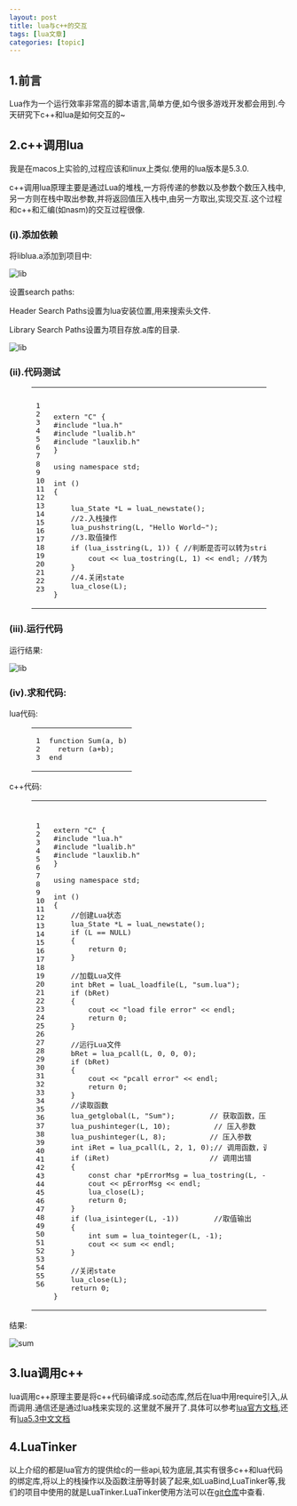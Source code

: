 ```yaml
---
layout: post
title: lua与c++的交互 
tags: [lua文章]
categories: [topic]
---
```

<h2 id="1-前言"><a href="#1-前言" class="headerlink" title="1.前言"></a>1.前言</h2><p>Lua作为一个运行效率非常高的脚本语言,简单方便,如今很多游戏开发都会用到.今天研究下c++和lua是如何交互的~</p>

<h2 id="2-c-调用lua"><a href="#2-c-调用lua" class="headerlink" title="2.c++调用lua"></a>2.c++调用lua</h2><p>我是在macos上实验的,过程应该和linux上类似.使用的lua版本是5.3.0.</p>
<p>c++调用lua原理主要是通过Lua的堆栈,一方将传递的参数以及参数个数压入栈中,另一方则在栈中取出参数,并将返回值压入栈中,由另一方取出,实现交互.这个过程和c++和汇编(如nasm)的交互过程很像.</p>
<h3 id="i-添加依赖"><a href="#i-添加依赖" class="headerlink" title="(i).添加依赖"></a>(i).添加依赖</h3><p>将liblua.a添加到项目中:</p>
<p><img src="https://Nirvana1997.github.io//2018/08/22/lua与c-的交互/lib.png" alt="lib"/></p>
<p>设置search paths:</p>
<p>Header Search Paths设置为lua安装位置,用来搜索头文件.</p>
<p>Library Search Paths设置为项目存放.a库的目录.</p>
<p><img src="https://Nirvana1997.github.io//2018/08/22/lua与c-的交互/path.png" alt="lib"/></p>
<h3 id="ii-代码测试"><a href="#ii-代码测试" class="headerlink" title="(ii).代码测试"></a>(ii).代码测试</h3><figure class="highlight c++"><table><tbody><tr><td class="gutter"><pre><span class="line">1</span><br/><span class="line">2</span><br/><span class="line">3</span><br/><span class="line">4</span><br/><span class="line">5</span><br/><span class="line">6</span><br/><span class="line">7</span><br/><span class="line">8</span><br/><span class="line">9</span><br/><span class="line">10</span><br/><span class="line">11</span><br/><span class="line">12</span><br/><span class="line">13</span><br/><span class="line">14</span><br/><span class="line">15</span><br/><span class="line">16</span><br/><span class="line">17</span><br/><span class="line">18</span><br/><span class="line">19</span><br/><span class="line">20</span><br/><span class="line">21</span><br/><span class="line">22</span><br/><span class="line">23</span><br/></pre></td><td class="code"><pre><span class="line"></span><br/><span class="line"></span><br/><span class="line"><span class="keyword">extern</span> <span class="string">&#34;C&#34;</span> {</span><br/><span class="line"><span class="meta">#<span class="meta-keyword">include</span> <span class="meta-string">&#34;lua.h&#34;</span></span></span><br/><span class="line"><span class="meta">#<span class="meta-keyword">include</span> <span class="meta-string">&#34;lualib.h&#34;</span></span></span><br/><span class="line"><span class="meta">#<span class="meta-keyword">include</span> <span class="meta-string">&#34;lauxlib.h&#34;</span></span></span><br/><span class="line">}</span><br/><span class="line"></span><br/><span class="line"><span class="keyword">using</span> <span class="keyword">namespace</span> <span class="built_in">std</span>;</span><br/><span class="line"></span><br/><span class="line"><span class="function"><span class="keyword">int</span> <span class="params">()</span></span></span><br/><span class="line"><span class="function"></span>{</span><br/><span class="line">    </span><br/><span class="line">    lua_State *L = luaL_newstate();</span><br/><span class="line">    <span class="comment">//2.入栈操作</span></span><br/><span class="line">    lua_pushstring(L, <span class="string">&#34;Hello World~&#34;</span>);</span><br/><span class="line">    <span class="comment">//3.取值操作</span></span><br/><span class="line">    <span class="keyword">if</span> (lua_isstring(L, <span class="number">1</span>)) { <span class="comment">//判断是否可以转为string</span></span><br/><span class="line">        <span class="built_in">cout</span> &lt;&lt; lua_tostring(L, <span class="number">1</span>) &lt;&lt; <span class="built_in">endl</span>; <span class="comment">//转为string并返回</span></span><br/><span class="line">    }</span><br/><span class="line">    <span class="comment">//4.关闭state</span></span><br/><span class="line">    lua_close(L);</span><br/><span class="line">}</span><br/></pre></td></tr></tbody></table></figure>
<h3 id="iii-运行代码"><a href="#iii-运行代码" class="headerlink" title="(iii).运行代码"></a>(iii).运行代码</h3><p>运行结果:</p>
<p><img src="https://Nirvana1997.github.io//2018/08/22/lua与c-的交互/run.png" alt="lib"/></p>
<h3 id="iv-求和代码"><a href="#iv-求和代码" class="headerlink" title="(iv).求和代码:"></a>(iv).求和代码:</h3><p>lua代码:</p>
<figure class="highlight lua"><table><tbody><tr><td class="gutter"><pre><span class="line">1</span><br/><span class="line">2</span><br/><span class="line">3</span><br/></pre></td><td class="code"><pre><span class="line"><span class="function"><span class="keyword">function</span> <span class="title">Sum</span><span class="params">(a, b)</span></span></span><br/><span class="line">  <span class="keyword">return</span> (a+b);</span><br/><span class="line"><span class="keyword">end</span></span><br/></pre></td></tr></tbody></table></figure>
<p>c++代码:</p>
<figure class="highlight c++"><table><tbody><tr><td class="gutter"><pre><span class="line">1</span><br/><span class="line">2</span><br/><span class="line">3</span><br/><span class="line">4</span><br/><span class="line">5</span><br/><span class="line">6</span><br/><span class="line">7</span><br/><span class="line">8</span><br/><span class="line">9</span><br/><span class="line">10</span><br/><span class="line">11</span><br/><span class="line">12</span><br/><span class="line">13</span><br/><span class="line">14</span><br/><span class="line">15</span><br/><span class="line">16</span><br/><span class="line">17</span><br/><span class="line">18</span><br/><span class="line">19</span><br/><span class="line">20</span><br/><span class="line">21</span><br/><span class="line">22</span><br/><span class="line">23</span><br/><span class="line">24</span><br/><span class="line">25</span><br/><span class="line">26</span><br/><span class="line">27</span><br/><span class="line">28</span><br/><span class="line">29</span><br/><span class="line">30</span><br/><span class="line">31</span><br/><span class="line">32</span><br/><span class="line">33</span><br/><span class="line">34</span><br/><span class="line">35</span><br/><span class="line">36</span><br/><span class="line">37</span><br/><span class="line">38</span><br/><span class="line">39</span><br/><span class="line">40</span><br/><span class="line">41</span><br/><span class="line">42</span><br/><span class="line">43</span><br/><span class="line">44</span><br/><span class="line">45</span><br/><span class="line">46</span><br/><span class="line">47</span><br/><span class="line">48</span><br/><span class="line">49</span><br/><span class="line">50</span><br/><span class="line">51</span><br/><span class="line">52</span><br/><span class="line">53</span><br/><span class="line">54</span><br/><span class="line">55</span><br/><span class="line">56</span><br/></pre></td><td class="code"><pre><span class="line"></span><br/><span class="line"></span><br/><span class="line"><span class="keyword">extern</span> <span class="string">&#34;C&#34;</span> {</span><br/><span class="line"><span class="meta">#<span class="meta-keyword">include</span> <span class="meta-string">&#34;lua.h&#34;</span></span></span><br/><span class="line"><span class="meta">#<span class="meta-keyword">include</span> <span class="meta-string">&#34;lualib.h&#34;</span></span></span><br/><span class="line"><span class="meta">#<span class="meta-keyword">include</span> <span class="meta-string">&#34;lauxlib.h&#34;</span></span></span><br/><span class="line">}</span><br/><span class="line"></span><br/><span class="line"><span class="keyword">using</span> <span class="keyword">namespace</span> <span class="built_in">std</span>;</span><br/><span class="line"></span><br/><span class="line"><span class="function"><span class="keyword">int</span> <span class="params">()</span></span></span><br/><span class="line"><span class="function"></span>{</span><br/><span class="line">    <span class="comment">//创建Lua状态</span></span><br/><span class="line">    lua_State *L = luaL_newstate();</span><br/><span class="line">    <span class="keyword">if</span> (L == <span class="literal">NULL</span>)</span><br/><span class="line">    {</span><br/><span class="line">        <span class="keyword">return</span> <span class="number">0</span>;</span><br/><span class="line">    }</span><br/><span class="line">    </span><br/><span class="line">    <span class="comment">//加载Lua文件</span></span><br/><span class="line">    <span class="keyword">int</span> bRet = luaL_loadfile(L, <span class="string">&#34;sum.lua&#34;</span>);</span><br/><span class="line">    <span class="keyword">if</span> (bRet)</span><br/><span class="line">    {</span><br/><span class="line">        <span class="built_in">cout</span> &lt;&lt; <span class="string">&#34;load file error&#34;</span> &lt;&lt; <span class="built_in">endl</span>;</span><br/><span class="line">        <span class="keyword">return</span> <span class="number">0</span>;</span><br/><span class="line">    }</span><br/><span class="line">    </span><br/><span class="line">    <span class="comment">//运行Lua文件</span></span><br/><span class="line">    bRet = lua_pcall(L, <span class="number">0</span>, <span class="number">0</span>, <span class="number">0</span>);</span><br/><span class="line">    <span class="keyword">if</span> (bRet)</span><br/><span class="line">    {</span><br/><span class="line">        <span class="built_in">cout</span> &lt;&lt; <span class="string">&#34;pcall error&#34;</span> &lt;&lt; <span class="built_in">endl</span>;</span><br/><span class="line">        <span class="keyword">return</span> <span class="number">0</span>;</span><br/><span class="line">    }</span><br/><span class="line">    <span class="comment">//读取函数</span></span><br/><span class="line">    lua_getglobal(L, <span class="string">&#34;Sum&#34;</span>);        <span class="comment">// 获取函数，压入栈中</span></span><br/><span class="line">    lua_pushinteger(L, <span class="number">10</span>);          <span class="comment">// 压入参数</span></span><br/><span class="line">    lua_pushinteger(L, <span class="number">8</span>);          <span class="comment">// 压入参数</span></span><br/><span class="line">    <span class="keyword">int</span> iRet = lua_pcall(L, <span class="number">2</span>, <span class="number">1</span>, <span class="number">0</span>);<span class="comment">// 调用函数，调用完成以后，会将返回值压入栈中，第一个2表示参数个数，第二个1表示返回结果个数。</span></span><br/><span class="line">    <span class="keyword">if</span> (iRet)                       <span class="comment">// 调用出错</span></span><br/><span class="line">    {</span><br/><span class="line">        <span class="keyword">const</span> <span class="keyword">char</span> *pErrorMsg = lua_tostring(L, <span class="number">-1</span>);</span><br/><span class="line">        <span class="built_in">cout</span> &lt;&lt; pErrorMsg &lt;&lt; <span class="built_in">endl</span>;</span><br/><span class="line">        lua_close(L);</span><br/><span class="line">        <span class="keyword">return</span> <span class="number">0</span>;</span><br/><span class="line">    }</span><br/><span class="line">    <span class="keyword">if</span> (lua_isinteger(L, <span class="number">-1</span>))        <span class="comment">//取值输出</span></span><br/><span class="line">    {</span><br/><span class="line">        <span class="keyword">int</span> sum = lua_tointeger(L, <span class="number">-1</span>);</span><br/><span class="line">        <span class="built_in">cout</span> &lt;&lt; sum &lt;&lt; <span class="built_in">endl</span>;</span><br/><span class="line">    }</span><br/><span class="line">    </span><br/><span class="line">    <span class="comment">//关闭state</span></span><br/><span class="line">    lua_close(L);</span><br/><span class="line">    <span class="keyword">return</span> <span class="number">0</span>;</span><br/><span class="line">}</span><br/></pre></td></tr></tbody></table></figure>
<p>结果:</p>
<p><img src="https://Nirvana1997.github.io//2018/08/22/lua与c-的交互/sum.png" alt="sum"/></p>
<h2 id="3-lua调用c"><a href="#3-lua调用c" class="headerlink" title="3.lua调用c++"></a>3.lua调用c++</h2><p>lua调用c++原理主要是将c++代码编译成.so动态库,然后在lua中用require引入,从而调用.通信还是通过lua栈来实现的.这里就不展开了.具体可以参考<a href="http://www.lua.org/manual/" target="_blank" rel="noopener noreferrer">lua官方文档</a>,还有<a href="http://cloudwu.github.io/lua53doc/" target="_blank" rel="noopener noreferrer">lua5.3中文文档</a></p>
<h2 id="4-LuaTinker"><a href="#4-LuaTinker" class="headerlink" title="4.LuaTinker"></a>4.LuaTinker</h2><p>以上介绍的都是lua官方的提供给c的一些api,较为底层,其实有很多c++和lua代码的绑定库,将以上的栈操作以及函数注册等封装了起来,如LuaBind,LuaTinker等,我们的项目中使用的就是LuaTinker.LuaTinker使用方法可以在<a href="https://github.com/zupet/LuaTinker" target="_blank" rel="noopener noreferrer">git仓库</a>中查看.</p>